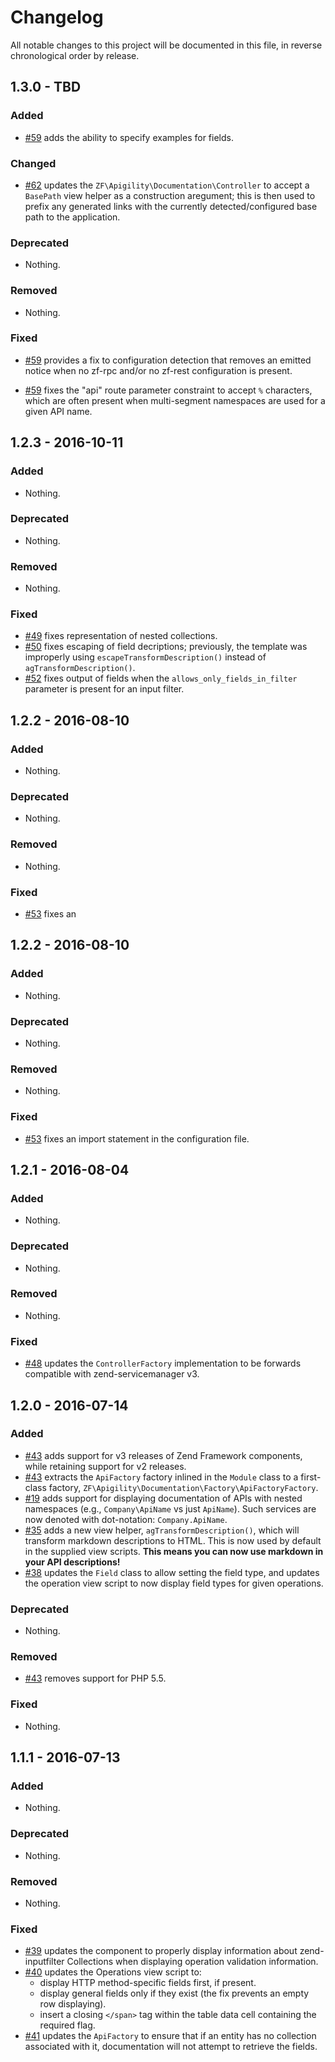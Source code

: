 # Changelog

All notable changes to this project will be documented in this file, in reverse chronological order by release.

## 1.3.0 - TBD

### Added

- [#59](https://github.com/zfcampus/zf-apigility-documentation/pull/59) adds the ability to specify examples for fields.

### Changed

- [#62](https://github.com/zfcampus/zf-apigility-documentation/pull/62) updates the `ZF\Apigility\Documentation\Controller` to accept a `BasePath`
  view helper as a construction aregument; this is then used to prefix any generated links with
  the currently detected/configured base path to the application.

### Deprecated

- Nothing.

### Removed

- Nothing.

### Fixed

- [#59](https://github.com/zfcampus/zf-apigility-documentation/pull/59) provides a fix to configuration detection that removes an emitted
  notice when no zf-rpc and/or no zf-rest configuration is present.

- [#59](https://github.com/zfcampus/zf-apigility-documentation/pull/59) fixes the "api" route parameter constraint to accept `%` characters, which
  are often present when multi-segment namespaces are used for a given API name.

## 1.2.3 - 2016-10-11

### Added

- Nothing.

### Deprecated

- Nothing.

### Removed

- Nothing.

### Fixed

- [#49](https://github.com/zfcampus/zf-apigility-documentation/pull/49) fixes
  representation of nested collections.
- [#50](https://github.com/zfcampus/zf-apigility-documentation/pull/50) fixes
  escaping of field decriptions; previously, the template was improperly using
  `escapeTransformDescription()` instead of `agTransformDescription()`.
- [#52](https://github.com/zfcampus/zf-apigility-documentation/pull/52) fixes
  output of fields when the `allows_only_fields_in_filter` parameter is present
  for an input filter.

## 1.2.2 - 2016-08-10

### Added

- Nothing.

### Deprecated

- Nothing.

### Removed

- Nothing.

### Fixed

- [#53](https://github.com/zfcampus/zf-apigility-documentation/pull/53) fixes an

## 1.2.2 - 2016-08-10

### Added

- Nothing.

### Deprecated

- Nothing.

### Removed

- Nothing.

### Fixed

- [#53](https://github.com/zfcampus/zf-apigility-documentation/pull/53) fixes an
  import statement in the configuration file.

## 1.2.1 - 2016-08-04

### Added

- Nothing.

### Deprecated

- Nothing.

### Removed

- Nothing.

### Fixed

- [#48](https://github.com/zfcampus/zf-apigility-documentation/pull/48) updates
  the `ControllerFactory` implementation to be forwards compatible with
  zend-servicemanager v3.

## 1.2.0 - 2016-07-14

### Added

- [#43](https://github.com/zfcampus/zf-apigility-documentation/pull/43) adds
  support for v3 releases of Zend Framework components, while retaining support
  for v2 releases.
- [#43](https://github.com/zfcampus/zf-apigility-documentation/pull/43) extracts
  the `ApiFactory` factory inlined in the `Module` class to a first-class
  factory, `ZF\Apigility\Documentation\Factory\ApiFactoryFactory`.
- [#19](https://github.com/zfcampus/zf-apigility-documentation/pull/19) adds
  support for displaying documentation of APIs with nested namespaces (e.g.,
  `Company\ApiName` vs just `ApiName`). Such services are now denoted with
  dot-notation: `Company.ApiName`.
- [#35](https://github.com/zfcampus/zf-apigility-documentation/pull/35) adds
  a new view helper, `agTransformDescription()`, which will transform markdown
  descriptions to HTML. This is now used by default in the supplied view
  scripts. **This means you can now use markdown in your API descriptions!**
- [#38](https://github.com/zfcampus/zf-apigility-documentation/pull/38) updates
  the `Field` class to allow setting the field type, and updates the operation
  view script to now display field types for given operations.

### Deprecated

- Nothing.

### Removed

- [#43](https://github.com/zfcampus/zf-apigility-documentation/pull/43) removes
  support for PHP 5.5.

### Fixed

- Nothing.

## 1.1.1 - 2016-07-13

### Added

- Nothing.

### Deprecated

- Nothing.

### Removed

- Nothing.

### Fixed

- [#39](https://github.com/zfcampus/zf-apigility-documentation/pull/39) updates
  the component to properly display information about zend-inputfilter
  Collections when displaying operation validation information.
- [#40](https://github.com/zfcampus/zf-apigility-documentation/pull/40) updates
  the Operations view script to:
  - display HTTP method-specific fields first, if present.
  - display general fields only if they exist (the fix prevents an empty row
    displaying).
  - insert a closing `</span>` tag within the table data cell containing the
    required flag.
- [#41](https://github.com/zfcampus/zf-apigility-documentation/pull/41) updates
  the `ApiFactory` to ensure that if an entity has no collection associated with
  it, documentation will not attempt to retrieve the fields.
